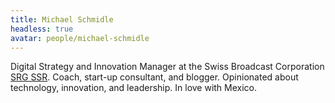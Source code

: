 ```yaml
---
title: Michael Schmidle
headless: true
avatar: people/michael-schmidle
---
```


Digital Strategy and Innovation Manager at the Swiss Broadcast Corporation [SRG&nbsp;SSR](https://www.srgssr.ch/en/). Coach, start-up consultant, and blogger. Opinionated about technology, innovation, and leadership. In love with Mexico.
